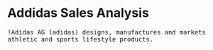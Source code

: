 # Addidas Sales Analysis

<kbd>!<kbd>Adidas AG (adidas) designs, manufactures and markets athletic and sports lifestyle products.